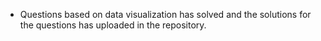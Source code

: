 * Questions based on data visualization has solved and the solutions for the questions has uploaded in the repository.
